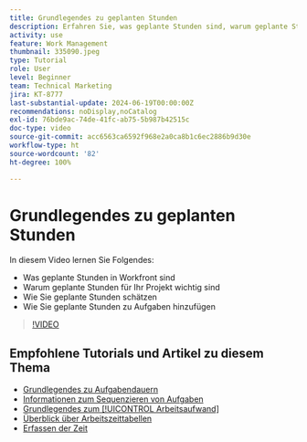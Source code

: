 ```yaml
---
title: Grundlegendes zu geplanten Stunden
description: Erfahren Sie, was geplante Stunden sind, warum geplante Stunden für Ihr Projekt wichtig sind und wie geplante Stunden zu Aufgaben hinzugefügt werden.
activity: use
feature: Work Management
thumbnail: 335090.jpeg
type: Tutorial
role: User
level: Beginner
team: Technical Marketing
jira: KT-8777
last-substantial-update: 2024-06-19T00:00:00Z
recommendations: noDisplay,noCatalog
exl-id: 76bde9ac-74de-41fc-ab75-5b987b42515c
doc-type: video
source-git-commit: acc6563ca6592f968e2a0ca8b1c6ec2886b9d30e
workflow-type: ht
source-wordcount: '82'
ht-degree: 100%

---
```


# Grundlegendes zu geplanten Stunden

In diesem Video lernen Sie Folgendes:

* Was geplante Stunden in Workfront sind
* Warum geplante Stunden für Ihr Projekt wichtig sind
* Wie Sie geplante Stunden schätzen
* Wie Sie geplante Stunden zu Aufgaben hinzufügen

>[!VIDEO](https://video.tv.adobe.com/v/335090/?quality=12&learn=on)


## Empfohlene Tutorials und Artikel zu diesem Thema

* [Grundlegendes zu Aufgabendauern](/help/manage-work/tasks/understand-task-durations.md)
* [Informationen zum Sequenzieren von Aufgaben](/help/manage-work/tasks/learn-to-sequence-tasks.md)
* [Grundlegendes zum [!UICONTROL Arbeitsaufwand]](/help/manage-work/tasks/understand-work-effort.md)
* [Überblick über Arbeitszeittabellen](https://experienceleague.adobe.com/de/docs/workfront/using/timesheets/details/timesheets-overview)
* [Erfassen der Zeit](https://experienceleague.adobe.com/de/docs/workfront/using/timesheets/create-and-manage-timesheets-in-adobe-workfront/log-time)
